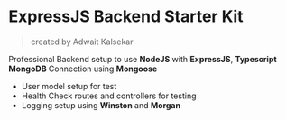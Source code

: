 # ExpressJS Backend Starter Kit

> created by Adwait Kalsekar

Professional Backend setup to use **NodeJS** with **ExpressJS**, **Typescript**
**MongoDB** Connection using **Mongoose**

- User model setup for test
- Health Check routes and controllers for testing
- Logging setup using **Winston** and **Morgan**
